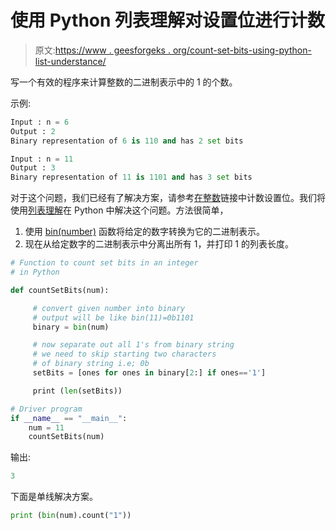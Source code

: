 # 使用 Python 列表理解对设置位进行计数

> 原文:[https://www . geesforgeks . org/count-set-bits-using-python-list-understance/](https://www.geeksforgeeks.org/count-set-bits-using-python-list-comprehension/)

写一个有效的程序来计算整数的二进制表示中的 1 的个数。

示例:

```py
Input : n = 6
Output : 2
Binary representation of 6 is 110 and has 2 set bits

Input : n = 11
Output : 3
Binary representation of 11 is 1101 and has 3 set bits

```

对于这个问题，我们已经有了解决方案，请参考[在整数](https://www.geeksforgeeks.org/count-set-bits-in-an-integer/)链接中计数设置位。我们将使用[列表理解](https://www.geeksforgeeks.org/python-list-comprehension-and-slicing/)在 Python 中解决这个问题。方法很简单，

1.  使用 [bin(number)](https://www.geeksforgeeks.org/bin-in-python/) 函数将给定的数字转换为它的二进制表示。
2.  现在从给定数字的二进制表示中分离出所有 1，并打印 1 的列表长度。

```py
# Function to count set bits in an integer 
# in Python 

def countSetBits(num): 

     # convert given number into binary 
     # output will be like bin(11)=0b1101 
     binary = bin(num) 

     # now separate out all 1's from binary string 
     # we need to skip starting two characters 
     # of binary string i.e; 0b 
     setBits = [ones for ones in binary[2:] if ones=='1'] 

     print (len(setBits)) 

# Driver program 
if __name__ == "__main__": 
    num = 11
    countSetBits(num)
```

输出:

```py
3

```

下面是单线解决方案。

```py
print (bin(num).count("1"))
```